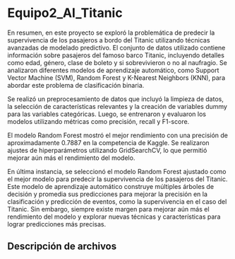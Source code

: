 # Equipo2_AI_Titanic

En resumen, en este proyecto se exploró la problemática de predecir la supervivencia de los pasajeros a bordo del Titanic utilizando técnicas avanzadas de modelado predictivo. El conjunto de datos utilizado contiene información sobre pasajeros del famoso barco Titanic, incluyendo detalles como edad, género, clase de boleto y si sobrevivieron o no al naufragio. Se analizaron diferentes modelos de aprendizaje automático, como Support Vector Machine (SVM), Random Forest y K-Nearest Neighbors (KNN), para abordar este problema de clasificación binaria.

Se realizó un preprocesamiento de datos que incluyó la limpieza de datos, la selección de características relevantes y la creación de variables dummy para las variables categóricas. Luego, se entrenaron y evaluaron los modelos utilizando métricas como precisión, recall y F1-score.

El modelo Random Forest mostró el mejor rendimiento con una precisión de aproximadamente 0.7887 en la competencia de Kaggle. Se realizaron ajustes de hiperparámetros utilizando GridSearchCV, lo que permitió mejorar aún más el rendimiento del modelo.

En última instancia, se seleccionó el modelo Random Forest ajustado como el mejor modelo para predecir la supervivencia de los pasajeros del Titanic. Este modelo de aprendizaje automático construye múltiples árboles de decisión y promedia sus predicciones para mejorar la precisión en la clasificación y predicción de eventos, como la supervivencia en el caso del Titanic. Sin embargo, siempre existe margen para mejorar aún más el rendimiento del modelo y explorar nuevas técnicas y características para lograr predicciones más precisas.

## Descripción de archivos
